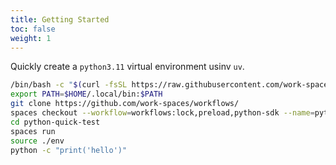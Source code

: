 ```yaml
---
title: Getting Started
toc: false
weight: 1
---
```


Quickly create a `python3.11` virtual environment usinv `uv`.

```sh
/bin/bash -c "$(curl -fsSL https://raw.githubusercontent.com/work-spaces/install-spaces/refs/heads/main/install.sh)"
export PATH=$HOME/.local/bin:$PATH
git clone https://github.com/work-spaces/workflows/
spaces checkout --workflow=workflows:lock,preload,python-sdk --name=python-quick-test
cd python-quick-test
spaces run
source ./env
python -c "print('hello')"
```